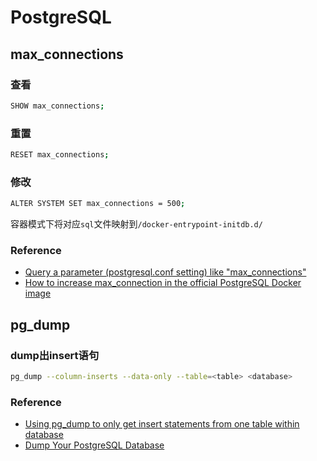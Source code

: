 # PostgreSQL

## max_connections

### 查看

```bash
SHOW max_connections;
```

### 重置

```bash
RESET max_connections;
```

### 修改

```bash
ALTER SYSTEM SET max_connections = 500;
```

容器模式下将对应`sql`文件映射到`/docker-entrypoint-initdb.d/`

### Reference

- [Query a parameter (postgresql.conf setting) like "max_connections"](https://stackoverflow.com/questions/8288823/query-a-parameter-postgresql-conf-setting-like-max-connections)
- [How to increase max_connection in the official PostgreSQL Docker image](https://stackoverflow.com/questions/47252026/how-to-increase-max-connection-in-the-official-postgresql-docker-image)

## pg_dump

### dump出insert语句

```bash
pg_dump --column-inserts --data-only --table=<table> <database>
```

### Reference

- [Using pg_dump to only get insert statements from one table within database](https://stackoverflow.com/questions/2857989/using-pg-dump-to-only-get-insert-statements-from-one-table-within-database)
- [Dump Your PostgreSQL Database](https://www.netguru.com/blog/how-to-dump-and-restore-postgresql-database)
